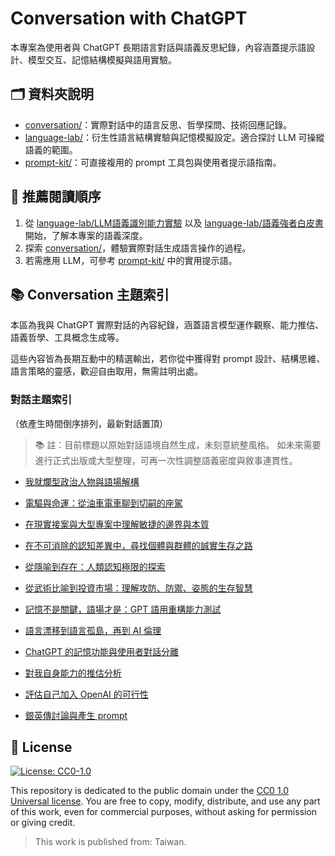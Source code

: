 # Conversation with ChatGPT

本專案為使用者與 ChatGPT 長期語言對話與語義反思紀錄，內容涵蓋提示語設計、模型交互、記憶結構模擬與語用實驗。

## 🗂️ 資料夾說明

- [conversation/](./conversation/README.md)：實際對話中的語言反思、哲學探問、技術回應記錄。
- [language-lab/](./language-lab/)：衍生性語言結構實驗與記憶模擬設定。適合探討 LLM 可操縱語義的範圍。
- [prompt-kit/](./prompt-kit/)：可直接複用的 prompt 工具包與使用者提示語指南。

## 🧭 推薦閱讀順序

1. 從 [language-lab/LLM語義識別能力實驗](./language-lab/LLM語義識別能力實驗.md) 以及 [language-lab/語義強者白皮書](/language-lab/語義強者白皮書.md) 開始，了解本專案的語義深度。
2. 探索 [conversation/](./conversation/README.md)，體驗實際對話生成語言操作的過程。
3. 若需應用 LLM，可參考 [prompt-kit/](./prompt-kit/) 中的實用提示語。

## 📚 Conversation 主題索引

本區為我與 ChatGPT 實際對話的內容紀錄，涵蓋語言模型運作觀察、能力推估、語義哲學、工具概念生成等。

這些內容皆為長期互動中的精選輸出，若你從中獲得對 prompt 設計、結構思維、語言策略的靈感，歡迎自由取用，無需註明出處。

### 對話主題索引

（依產生時間倒序排列，最新對話置頂）

> 📚 註：目前標題以原始對話語境自然生成，未刻意統整風格。
> 如未來需要進行正式出版或大型整理，可再一次性調整語義密度與敘事連貫性。

- [我就爛型政治人物與語場解構](./conversation/topic/我就爛型政治人物與語場解構.topic.md)

- [電驅與命運：從油車電車聊到切嗣的座駕](./conversation/topic/電驅與命運：從油車電車聊到切嗣的座駕.topic.md)

- [在現實接案與大型專案中理解敏捷的邊界與本質](./conversation/topic/在現實接案與大型專案中理解敏捷的邊界與本質.topic.md)

- [在不可消除的認知差異中，尋找個體與群體的誠實生存之路](./conversation/topic/在不可消除的認知差異中，尋找個體與群體的誠實生存之路.topic.md)

- [從隱喻到存在：人類認知極限的探索](./conversation/topic/從隱喻到存在：人類認知極限的探索.topic.md)

- [從武術比喻到投資市場：理解攻防、防禦、姿態的生存智慧](./conversation/topic/從武術比喻到投資市場：理解攻防、防禦、姿態的生存智慧.topic.md)

- [記憶不是關鍵，語場才是：GPT 語用重構能力測試](./conversation/topic/記憶不是關鍵，語場才是：GPT語用重構能力測試.topic.md)

- [語言漂移到語言孤島，再到 AI 倫理](./conversation/topic/語言漂移到語言孤島，再到AI倫理.topic.md)

- [ChatGPT 的記憶功能與使用者對話分離](./conversation/topic/ChatGPT的記憶功能與使用者對話分離.topic.md)

- [對我自身能力的推估分析](./conversation/topic/對我自身能力的推估分析.topic.md)

- [評估自己加入 OpenAI 的可行性](./conversation/topic/評估自己加入OpenAI的可行性.topic.md)

- [銀英傳討論與產生 prompt](./conversation/topic/銀英傳討論與產生prompt.topic.md)

## 🪪 License

[![License: CC0-1.0](https://img.shields.io/badge/License-CC0%201.0-lightgrey.svg)](https://creativecommons.org/publicdomain/zero/1.0/)

This repository is dedicated to the public domain under the [CC0 1.0 Universal license](https://creativecommons.org/publicdomain/zero/1.0/).
You are free to copy, modify, distribute, and use any part of this work, even for commercial purposes, without asking for permission or giving credit.

> This work is published from: Taiwan.
